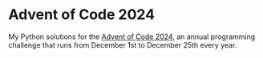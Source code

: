 # Advent of Code 2024

My Python solutions for the [Advent of Code 2024](https://adventofcode.com/2024), an annual programming challenge that runs from December 1st to December 25th every year.
